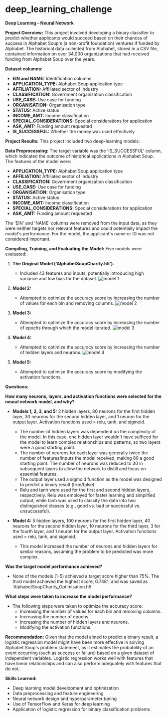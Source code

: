 # deep_learning_challenge

**Deep Learning - Neural Network**

**Project Overview:** This project involved developing a binary classifier to predict whether applicants would succeed based on their chances of success in Alphabet Soup's (a non-profit foundation) ventures if funded by Alphabet. The historical data collected from Alphabet, stored in a CSV file, contained information on over 34,000 organizations that had received funding from Alphabet Soup over the years.

**Dataset columns:**

-   **EIN and NAME:** Identification columns
-   **APPLICATION_TYPE:** Alphabet Soup application type
-   **AFFILIATION:** Affiliated sector of industry
-   **CLASSIFICATION:** Government organization classification
-   **USE_CASE:** Use case for funding
-   **ORGANISATION:** Organisation type
-   **STATUS:** Active status
-   **INCOME_AMT:** Income classification
-   **SPECIAL_CONSIDERATIONS:** Special considerations for application
-   **ASK_AMT:** Funding amount requested
-   **IS_SUCCESSFUL:** Whether the money was used effectively

**Project Results:** This project included two deep-learning models:

**Data Preprocessing:** The target variable was the 'IS_SUCCESSFUL' column, which indicated the outcome of historical applications in Alphabet Soup. The features of the model were:

-   **APPLICATION_TYPE:** Alphabet Soup application type
-   **AFFILIATION:** Affiliated sector of industry
-   **CLASSIFICATION:** Government organization classification
-   **USE_CASE:** Use case for funding
-   **ORGANISATION:** Organisation type
-   **STATUS:** Active status
-   **INCOME_AMT:** Income classification
-   **SPECIAL_CONSIDERATIONS:** Special considerations for application
-   **ASK_AMT:** Funding amount requested

The 'EIN' and 'NAME' columns were removed from the input data, as they were neither targets nor relevant features and could potentially impact the model's performance. For the model, the applicant's name or ID was not considered important.

**Compiling, Training, and Evaluating the Model:** Five models were evaluated:

1.  **The Original Model ('AlphabetSoupCharity.h5').**
    -   Included 43 features and inputs, potentially introducing high variance and low bias for the dataset.
      ![model 1](https://github.com/user-attachments/assets/6e78dc28-6374-4bf3-81c8-bab98e72d7d0)

2.  **Model 2:**
    -   Attempted to optimize the accuracy score by increasing the number of values for each bin and removing columns.
      ![model 2](https://github.com/user-attachments/assets/87d6d7a7-9073-4f77-b230-3d070cfce8c8)

3.  **Model 3:**
    -   Attempted to optimize the accuracy score by increasing the number of epochs through which the model iterated.
    ![model 3](https://github.com/user-attachments/assets/c13b78c6-2d54-4ddf-9144-55ffafc3e7db)

4.  **Model 4:**
    -   Attempted to optimize the accuracy score by increasing the number of hidden layers and neurons.
    ![model 4](https://github.com/user-attachments/assets/35a8ea78-2711-4d6b-84e0-a00901b06a07)

5.  **Model 5:**
    -   Attempted to optimize the accuracy score by modifying the activation functions.

**Questions:**

**How many neurons, layers, and activation functions were selected for the neural network model, and why?**

-   **Models 1, 2, 3, and 5:** 2 hidden layers, 80 neurons for the first hidden layer, 30 neurons for the second hidden layer, and 1 neuron for the output layer. Activation functions used = relu, tanh, and sigmoid.
    
    -   The number of hidden layers was dependent on the complexity of the model. In this case, one hidden layer wouldn't have sufficed for the model to learn complex relationships and patterns, so two layers were a good starting point.
    -   The number of neurons for each layer was generally twice the number of features/inputs the model received, making 80 a good starting point. The number of neurons was reduced to 30 in subsequent layers to allow the network to distill and focus on essential features.
    -   The output layer used a sigmoid function as the model was designed to predict a binary result (true/false).
    -   Relu and tanh were used for the first and second hidden layers, respectively. Relu was employed for faster learning and simplified output, while tanh was used to classify the data into two distinguished classes (e.g., good vs. bad or successful vs. unsuccessful).
-   **Model 4:** 5 hidden layers, 100 neurons for the first hidden layer, 40 neurons for the second hidden layer, 10 neurons for the third layer, 3 for the fourth layer, and 1 neuron for the output layer. Activation functions used = relu, tanh, and sigmoid.
    
    -   This model increased the number of neurons and hidden layers for similar reasons, assuming the problem to be predicted was more complex.

**Was the target model performance achieved?**

-   None of the models (1-5) achieved a target score higher than 75%. The third model achieved the highest score, 0.7481, and was saved as 'AlphabetSoupCharity_Optimisation.h5'.

**What steps were taken to increase the model performance?**

-   The following steps were taken to optimize the accuracy score:
    -   Increasing the number of values for each bin and removing columns.
    -   Increasing the number of epochs.
    -   Increasing the number of hidden layers and neurons.
    -   Modifying the activation functions.

**Recommendation:** Given that the model aimed to predict a binary result, a logistic regression model might have been more effective in solving Alphabet Soup's problem statement, as it estimates the probability of an event occurring (such as success or failure) based on a given dataset of independent variables. Logistic regression works well with features that have linear relationships and can also perform adequately with features that do not.

**Skills Learned:**

-   Deep learning model development and optimization
-   Data preprocessing and feature engineering
-   Neural network design and hyperparameter tuning
-   Use of TensorFlow and Keras for deep learning
-   Application of logistic regression for binary classification problems
